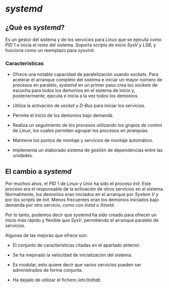 
# _systemd_

## ¿Qué es _systemd_?

Es un gestor del sistema y de los servicios para _Linux_ que se ejecuta como _PID_ 1 e inicia el resto del sistema. Soporta scripts de inicio _SysV_ y _LSB_, y funciona como un reemplazo para _sysvinit_.


### Características

* Ofrece una notable capacidad de paralelización usando _sockets_. Para acelerar el arranque completo del sistema e iniciar un mayor número de procesos en paralelo, _systemd_ en un primer paso crea los _sockets_ de escucha para todos los demonios en el sistema de inicio y, posteriormente, ejecuta e inicia a la vez todos los demonios.

* Utiliza la activación de _socket_ y _D-Bus_ para iniciar los servicios.

* Permite el inicio de los demonios bajo demanda.

* Realiza un seguimiento de los procesos utilizando los grupos de control de _Linux_, los cuales permiten agrupar los procesos en jerarquías.

* Mantiene los puntos de montaje y servicios de montaje automático.

* Implementa un elaborado sistema de gestión de dependencias entre las unidades.











## El cambio a _systemd_

Por muchos años, el _PID_ 1 de _Linux_ y _Unix_ ha sido el proceso _Init_. Este proceso era el responsable de la activación de otros servicios en el sistema. Normalmente, los demonios eran iniciados en el arranque por _System V_ y por los _scripts_ de _Init_. Menos frecuentes eran los demonios iniciados bajo demanda por otro servicio, como con _Inetd_ o _Xinetd_.

Por lo tanto, podemos decir que _systemd_ ha sido creado para ofrecer un inicio más rápido y flexible que _SysV_, permitiendo el arranque paralelo de servicios.

Algunas de las mejoras que ofrece son:

* El conjunto de características citadas en el apartado anterior.

* Se ha mejorado la velocidad de inicialización del sistema.

* Es modular, esto quiere decir que varios servicios pueden ser administrados de forma conjunta.

* Ha dejado de utilizar el fichero _/etc/inittab_.


